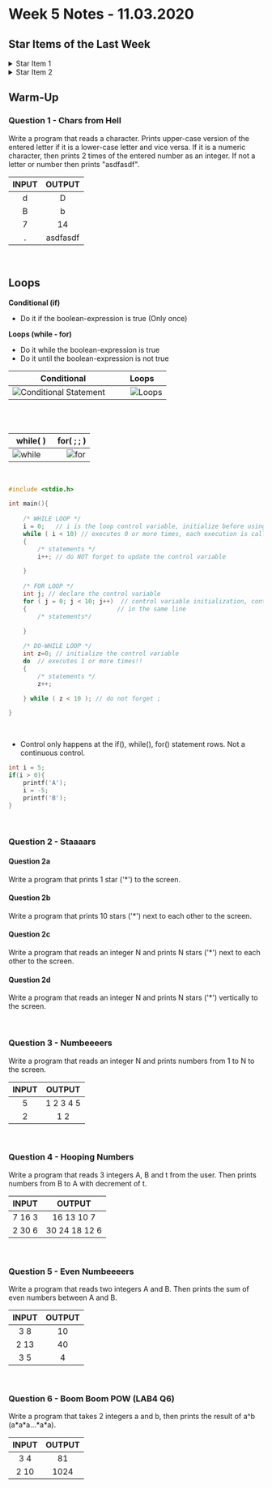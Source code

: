 # Week 5 Notes - 11.03.2020

## Star Items of the Last Week
<details>
<summary>Star Item 1</summary>
*** Indentation saves lives (and codes) ***
</details>

<details>
<summary>Star Item 2</summary>
*** No boolean expression after else *** 
</details>

## Warm-Up

### Question 1 - Chars from Hell

Write a program that reads a character.  Prints upper-case version of the entered letter if it is a lower-case letter and vice versa. If it is a numeric character, then prints 2 times of the entered number as an integer. If not a letter or number then prints "asdfasdf".

|  INPUT  |  OUTPUT |
|:-------:|:-------:|
| d  | D   |
| B  | b  |
| 7  | 14  |
| .  | asdfasdf  |

<br />


## Loops


**Conditional (if)**
 * Do it if the boolean-expression is true (Only once)
 
**Loops (while - for)**
 * Do it while the boolean-expression is true
 * Do it until the boolean-expression is not true

|  Conditional |  Loops |
|:-------:|:-------:|
| ![Conditional Statement](https://www.tutorialspoint.com/cplusplus/images/cpp_decision_making.jpg) &nbsp; &nbsp; | &nbsp; &nbsp;  ![Loops](https://www.tutorialspoint.com/cplusplus/images/loop_architecture.jpg)   |

<br />

<br />

|  while( ) |  for( ; ; ) |
|:-------:|:-------:|
| ![while](https://www.tutorialspoint.com/cplusplus/images/cpp_while_loop.jpg) &nbsp; &nbsp; | &nbsp; &nbsp;  ![for](https://www.tutorialspoint.com/cplusplus/images/cpp_for_loop.jpg)|

<br />


```c
#include <stdio.h>

int main(){			
    
    /* WHILE LOOP */
    i = 0;   // i is the loop control variable, initialize before using
    while ( i < 10) // executes 0 or more times, each execution is called iteration
    {
        /* statements */ 
        i++; // do NOT forget to update the control variable

    } 
    
    /* FOR LOOP */
    int j; // declare the control variable
    for ( j = 0; j < 10; j++)  // control variable initialization, control statement, and update
    {                         // in the same line 
        /* statements*/

    }
    
    /* DO-WHILE LOOP */
    int z=0; // initialize the control variable
    do  // executes 1 or more times!!
    {
        /* statements */
        z++;

    } while ( z < 10 ); // do not forget ;  

}
 ```
 
<br>

* Control only happens at the if(), while(), for() statement rows. Not a continuous control.

```c
int i = 5;
if(i > 0){
	printf('A');
	i = -5;
	printf('B');
}
```

<br />

### Question 2 - Staaaars

#### Question 2a
Write a program that prints 1 star ('*') to the screen.

#### Question 2b
Write a program that prints 10 stars ('*') next to each other to the screen.

#### Question 2c
Write a program that reads an integer N and prints N stars ('*') next to each other to the screen.

#### Question 2d
Write a program that reads an integer N and prints N stars ('*') vertically to the screen.

<br />

### Question 3 - Numbeeeers

Write a program that reads an integer N and prints numbers from 1 to N to the screen.

|  INPUT  |  OUTPUT |
|:-------:|:-------:|
| 5  | 1 2 3 4 5   |
| 2  | 1 2  |

<br />

### Question 4 - Hooping Numbers

Write a program that reads 3 integers A, B and t from the user. Then prints numbers from B to A with decrement of t.

|  INPUT  |  OUTPUT |
|:-------:|:-------:|
| 7 16 3  | 16 13 10 7 |
| 2 30 6  | 30 24 18 12 6 |

<br />

### Question 5 - Even Numbeeeers

Write a program that reads two integers A and B. Then prints the sum of even numbers between A and B.

|  INPUT  |  OUTPUT |
|:-------:|:-------:|
| 3 8  | 10 |
| 2 13 | 40  |
| 3 5 | 4  |

<br />

### Question 6 - Boom Boom POW (LAB4 Q6)

Write a program that takes 2 integers a and b, then prints the result of a^b (a\*a\*a...\*a\*a). 

|  INPUT  |  OUTPUT |
|:-------:|:-------:|
| 3 4  | 81 |
| 2 10  | 1024 |






